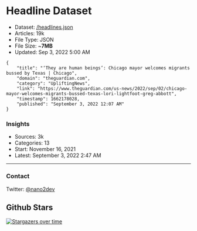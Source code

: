 # Headline Dataset

- Dataset: [/headlines.json](https://raw.githubusercontent.com/fwd/news/master/headlines.json) 
- Articles: 19k
- File Type: JSON
- File Size: ~**7MB**
- Updated: Sep 3, 2022 5:00 AM

```
{
    "title": "‘They are human beings’: Chicago mayor welcomes migrants bussed by Texas | Chicago",
    "domain": "theguardian.com",
    "category": "UpliftingNews",
    "link": "https://www.theguardian.com/us-news/2022/sep/02/chicago-mayor-welcomes-migrants-bussed-texas-lori-lightfoot-greg-abbott",
    "timestamp": 1662178028,
    "published": "September 3, 2022 12:07 AM"
}
```

### Insights

- Sources: 3k
- Categories: 13
- Start: November 16, 2021
- Latest: September 3, 2022 2:47 AM

---

### Contact 

Twitter: [@nano2dev](https://twitter.com/nano2dev)

## Github Stars

[![Stargazers over time](https://starchart.cc/fwd/news.svg)](https://starchart.cc/fwd/news)
